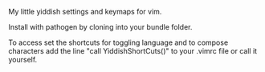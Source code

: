 My little yiddish settings and keymaps for vim.

Install with pathogen by cloning into your bundle folder.

To access set the shortcuts for toggling language and to compose characters add the line "call YiddishShortCuts()" to your .vimrc file or call it yourself.


